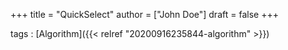 +++
title = "QuickSelect"
author = ["John Doe"]
draft = false
+++

tags
: [Algorithm]({{< relref "20200916235844-algorithm" >}})
